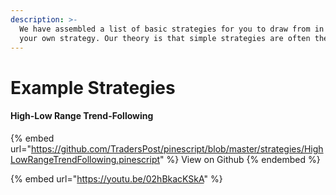 ```yaml
---
description: >-
  We have assembled a list of basic strategies for you to draw from in building
  your own strategy. Our theory is that simple strategies are often the best.
---
```


# Example Strategies

#### High-Low Range Trend-Following

{% embed url="https://github.com/TradersPost/pinescript/blob/master/strategies/HighLowRangeTrendFollowing.pinescript" %}
View on Github
{% endembed %}

{% embed url="https://youtu.be/02hBkacKSkA" %}

